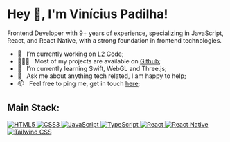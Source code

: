 # Hey 👋, I'm Vinícius Padilha!

Frontend Developer with 9+ years of experience, specializing in JavaScript, React, and React Native, with a strong foundation in frontend technologies.

- 🔭 &nbsp; I’m currently working on [L2 Code](https://www.linkedin.com/company/l2code-dev/mycompany/);
- 👨🏻‍💻 &nbsp; Most of my projects are available on [Github](https://github.com/padilhavinicius?tab=repositories);
- 🌱 &nbsp; I’m currently learning Swift, WebGL and Three.js; 
- 💬 &nbsp; Ask me about anything tech related, I am happy to help;
- 📫 &nbsp; Feel free to ping me, get in touch [here](https://api.whatsapp.com/send/?phone=51995779761&text&type=phone_number&app_absent=0);
<!-- - 📝 &nbsp; Checkout my [resume](https://docs.google.com/document/d/12TGzUHwg-M69elQ_ZGRIO-jlwXl1UIzDNe2s8mmCsQM/edit?usp=sharing); -->

## Main Stack:

<a href="#">
  <img
    alt="HTML5"
    src="https://img.shields.io/badge/html5-%23E34F26.svg?style=for-the-badge&amp;logo=html5&amp;logoColor=white"
  />
</a>

<a href="#">
  <img
    alt="CSS3"
    src="https://img.shields.io/badge/css3-%231572B6.svg?style=for-the-badge&amp;logo=css3&amp;logoColor=white"
  />
</a>

<a href="#">
  <img
    alt="JavaScript"
    src="https://img.shields.io/badge/javascript-%23323330.svg?style=for-the-badge&amp;logo=javascript&amp;logoColor=%23F7DF1E"
  />
</a>

<a href="#">
  <img
    alt="TypeScript"
    src="https://img.shields.io/badge/typescript-%23007ACC.svg?style=for-the-badge&logo=typescript&logoColor=white"
  />
</a>

<a href="#">
  <img
    alt="React"
    src="https://img.shields.io/badge/react-%2320232a.svg?style=for-the-badge&amp;logo=react&amp;logoColor=%2361DAFB"
  />
</a>

<a href="#">
  <img
    alt="React Native"
    src="https://img.shields.io/badge/React_Native-20232A?style=for-the-badge&logo=react&logoColor=61DAFB"
  />
</a>

<a href="#">
  <img
    alt="Tailwind CSS"
    src="https://img.shields.io/badge/Tailwind_CSS-38B2AC?style=for-the-badge&logo=tailwind-css&logoColor=white"
  />
</a>

<br />
